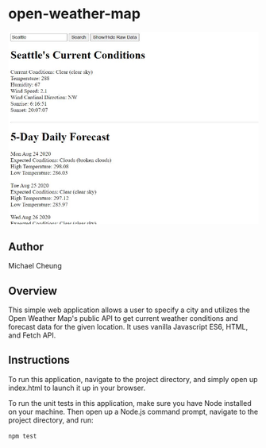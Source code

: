 # open-weather-map
![screenshot](https://github.com/michaelcheung2/open-weather-map/blob/master/screenshot.JPG?raw=true)

## Author
Michael Cheung

## Overview
This simple web application allows a user to specify a city and utilizes the Open Weather Map's public API to get current weather conditions and forecast data for the given location. It uses vanilla Javascript ES6, HTML, and Fetch API.

## Instructions
To run this application, navigate to the project directory, and simply open up index.html to launch it up in your browser.

To run the unit tests in this application, make sure you have Node installed on your machine. Then open up a Node.js command prompt, navigate to the project directory, and run:

`npm test`
